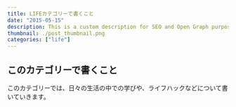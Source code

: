 ```yaml
---
title: LIFEカテゴリーで書くこと
date: "2015-05-15"
description: This is a custom description for SEO and Open Graph purposes, rather than the default generated excerpt. Simply add a description field to the frontmatter.
thumbnail: ./post_thumbnail.png
categories: ["life"]
---
```


## このカテゴリーで書くこと

このカテゴリーでは、日々の生活の中での学びや、ライフハックなどについて書いていきます。

